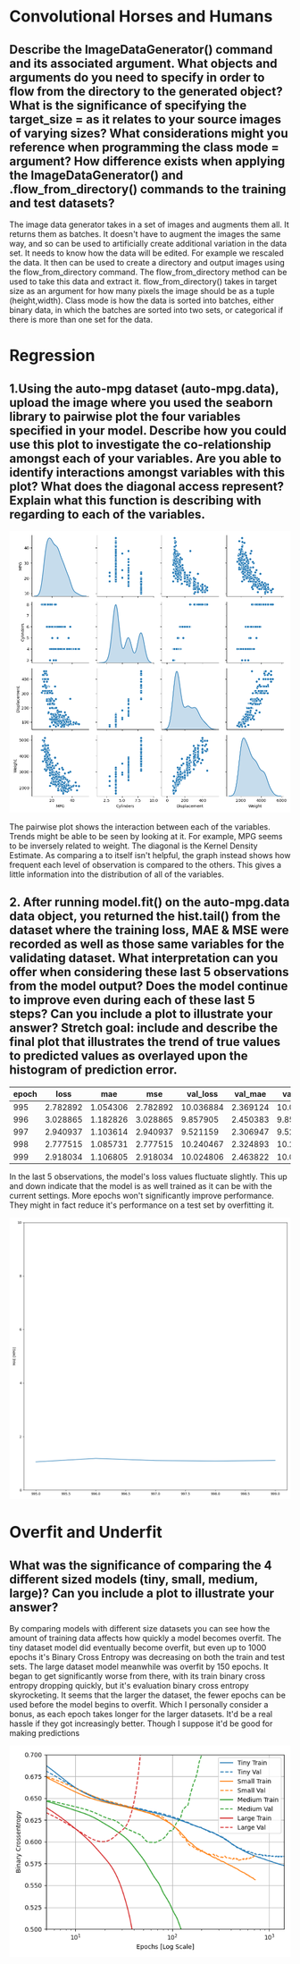 # Convolutional Horses and Humans

## Describe the ImageDataGenerator() command and its associated argument.  What objects and arguments do you need to specify in order to flow from the directory to the generated object?  What is the significance of specifying the target_size = as it relates to your source images of varying sizes? What considerations might you reference when programming the class mode = argument?  How difference exists when applying the ImageDataGenerator() and .flow_from_directory() commands to the training and test datasets?

The image data generator takes in a set of images and augments them all. It returns them as batches. It doesn't have to 
augment the images the same way, and so can be used to artificially create additional variation in the data set. It needs 
to know how the data will be edited. For example we rescaled the data. It then can be used to create a directory and output
images using the flow_from_directory command. The flow_from_directory method can be used to take this data and extract it. flow_from_directory()
takes in target size as an argument for how many pixels the image should be as a tuple (height,width). Class mode is how 
the data is sorted into batches, either binary data, in which the batches are sorted into two sets, or categorical if there is 
more than one set for the data. 

# Regression

## 1.Using the auto-mpg dataset (auto-mpg.data), upload the image where you used the seaborn library to pairwise plot the four variables specified in your model.  Describe how you could use this plot to investigate the co-relationship amongst each of your variables.  Are you able to identify interactions amongst variables with this plot?  What does the diagonal access represent?  Explain what this function is describing with regarding to each of the variables.

![auto-mpg pairwise plot](snsplot.png)

The pairwise plot shows the interaction between each of the variables. Trends might be able to be seen by looking at it. 
For example, MPG seems to be inversely related to weight. The diagonal is the Kernel Density Estimate. As comparing a 
to itself isn't helpful, the graph instead shows how frequent each level of observation is compared to the others. 
This gives a little information into the distribution of all of the variables.

## 2. After running model.fit() on the auto-mpg.data data object, you returned the hist.tail() from the dataset where the training loss, MAE & MSE were recorded as well as those same variables for the validating dataset.  What interpretation can you offer when considering these last 5 observations from the model output?  Does the model continue to improve even during each of these last 5 steps?  Can you include a plot to illustrate your answer?  Stretch goal: include and describe the final plot that illustrates the trend of true values to predicted values as overlayed upon the histogram of prediction error.  

| epoch |        loss |      mae  |     mse |  val_loss  | val_mae  |  val_mse  |
|---|----|----|----|----|----|----|
|995 | 2.782892 | 1.054306 |  2.782892 | 10.036884 | 2.369124 | 10.036884 |   
|996 | 3.028865 | 1.182826 | 3.028865  |  9.857905  | 2.450383  | 9.857905  | 
|997 | 2.940937 | 1.103614 | 2.940937  | 9.521159  | 2.306947 | 9.521159 | 
|998 | 2.777515 | 1.085731 | 2.777515  | 10.240467  | 2.324893  | 10.240467  |  
|999 | 2.918034 | 1.106805 |  2.918034 | 10.024806 | 2.463822 | 10.024806 |  

In the last 5 observations, the model's loss values fluctuate slightly. This up and down indicate that the model is as 
well trained as it can be with the current settings. More epochs won't significantly improve performance. They might in 
fact reduce it's performance on a test set by overfitting it.

![Plot of the last 5 epochs](hist_tail.png)

# Overfit and Underfit

## What was the significance of comparing the 4 different sized models (tiny, small, medium, large)?  Can you include a plot to illustrate your answer?

By comparing models with different size datasets you can see how the amount of training data affects how quickly a model 
becomes overfit. The tiny dataset model did eventually become overfit, but even up to 1000 epochs it's Binary Cross Entropy
was decreasing on both the train and test sets. The large dataset model meanwhile was overfit by 150 epochs. It began to 
get significantly worse from there, with its train binary cross entropy dropping quickly, but it's evaluation binary cross entropy
skyrocketing. It seems that the larger the dataset, the fewer epochs can be used before the model begins to overfit. Which
I personally consider a bonus, as each epoch takes longer for the larger datasets. It'd be a real hassle if they got increasingly
better. Though I suppose it'd be good for making predictions

![Plot of different sized models](Tiny-Large.png)
